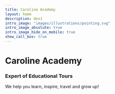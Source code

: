 ```yaml
---
title: Caroline Academy
layout: home
description: des1
intro_image: "images/illustrations/pointing.svg"
intro_image_absolute: true
intro_image_hide_on_mobile: true
show_call_box: true
---
```


# Caroline Academy
### Expert of Educational Tours
We help you learn, inspire, travel and grow up!
